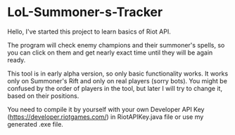 # LoL-Summoner-s-Tracker

Hello,
I've started this project to learn basics of Riot API.

The program will check enemy champions and their summoner's spells, so you can click on them and get nearly exact time until they will be again ready.

This tool is in early alpha version, so only basic functionality works. It works only on Summoner's Rift and only on real players (sorry bots).
You might be confused by the order of players in the tool, but later I will try to change it, based on their positions.

You need to compile it by yourself with your own Developer API Key (https://developer.riotgames.com/) in RiotAPIKey.java file or use my generated .exe file.
